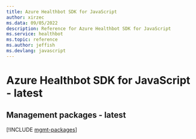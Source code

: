 ```yaml
---
title: Azure Healthbot SDK for JavaScript
author: xirzec
ms.data: 09/05/2022
description: Reference for Azure Healthbot SDK for JavaScript
ms.service: healthbot
ms.topic: reference
ms.author: jeffish
ms.devlang: javascript
---
```

# Azure Healthbot SDK for JavaScript - latest

## Management packages - latest
[!INCLUDE [mgmt-packages](healthbot-mgmt-index.md)]